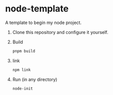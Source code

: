 # node-template

A template to begin my node project.

1. Clone this repository and configure it yourself.

2. Build

	```sh
	pnpm build
	```

3. link

	```sh
	npm link
	```

4. Run (in any directory)

	```sh
	node-init
	```
